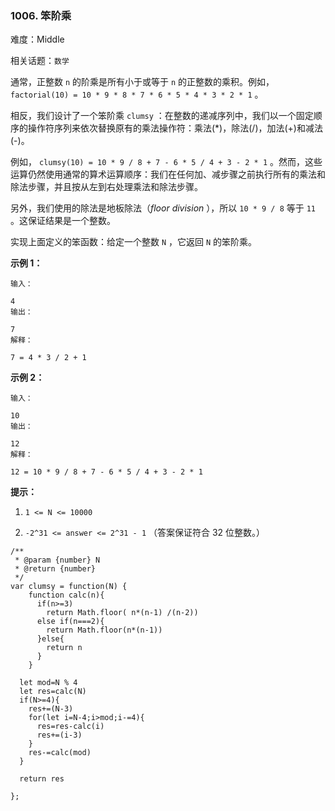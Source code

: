 ### 1006. 笨阶乘

难度：Middle

相关话题：`数学`

通常，正整数  `n`  的阶乘是所有小于或等于  `n`  的正整数的乘积。例如， `factorial(10) = 10 * 9 * 8 * 7 * 6 * 5 * 4 * 3 * 2 * 1` 。



相反，我们设计了一个笨阶乘  `clumsy` ：在整数的递减序列中，我们以一个固定顺序的操作符序列来依次替换原有的乘法操作符：乘法(*)，除法(/)，加法(+)和减法(-)。



例如， `clumsy(10) = 10 * 9 / 8 + 7 - 6 * 5 / 4 + 3 - 2 * 1` 。然而，这些运算仍然使用通常的算术运算顺序：我们在任何加、减步骤之前执行所有的乘法和除法步骤，并且按从左到右处理乘法和除法步骤。



另外，我们使用的除法是地板除法（*floor division* ），所以 `10 * 9 / 8` 等于 `11` 。这保证结果是一个整数。



实现上面定义的笨函数：给定一个整数  `N` ，它返回  `N`  的笨阶乘。







**示例 1：** 



```
输入：

4
输出：

7
解释：

7 = 4 * 3 / 2 + 1
```


**示例 2：** 



```
输入：

10
输出：

12
解释：

12 = 10 * 9 / 8 + 7 - 6 * 5 / 4 + 3 - 2 * 1
```






**提示：** 




1.  `1 <= N <= 10000` 

2.  `-2^31 <= answer <= 2^31 - 1`  （答案保证符合 32 位整数。）




```
/**
 * @param {number} N
 * @return {number}
 */
var clumsy = function(N) {
    function calc(n){
      if(n>=3)
        return Math.floor( n*(n-1) /(n-2))
      else if(n===2){
        return Math.floor(n*(n-1))
      }else{
        return n
      }
    }
  
  let mod=N % 4
  let res=calc(N)
  if(N>=4){
    res+=(N-3)
    for(let i=N-4;i>mod;i-=4){
      res=res-calc(i)
      res+=(i-3)
    }
    res-=calc(mod)    
  }

  return res
  
};
```


